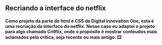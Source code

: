 ## Recriando a interface do netflix

#### Como projeto da parte de html e CSS da Digital Innovation One, esta é uma recriação da interface do netflix. Nesse caso eu adaptei o projeto para algo chamado Critflix, onde o propósito é mostrar conteudos mais aclamados pela crítica, seja recente ou mais antigo. 🎞
